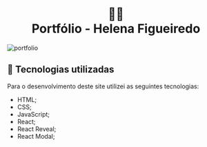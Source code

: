<h1 align="center">
  👩‍💻<br>Portfólio - Helena Figueiredo
</h1>

![portfolio](https://user-images.githubusercontent.com/99517204/197193864-150c6a7f-92eb-4257-a20f-d80fa02d8b02.png)


## 💼 Tecnologias utilizadas

Para o desenvolvimento deste site utilizei as seguintes tecnologias:

- HTML;
- CSS;
- JavaScript;
- React;
- React Reveal;
- React Modal;

